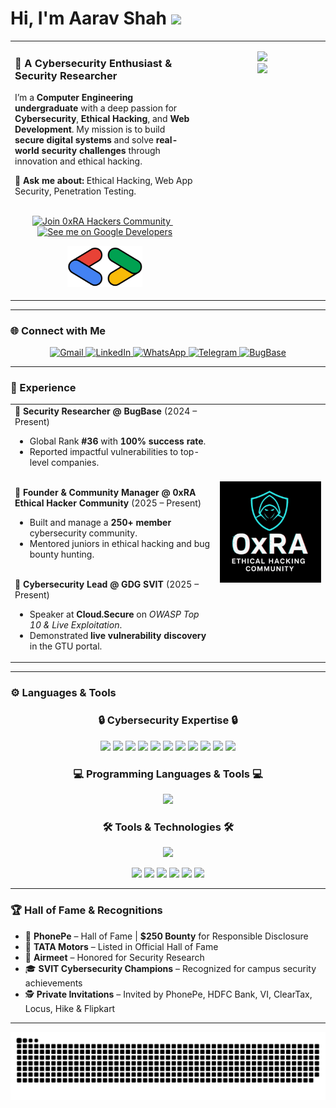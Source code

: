 # Hi, I'm Aarav Shah <img src="https://media.giphy.com/media/hvRJCLFzcasrR4ia7z/giphy.gif" width="35">

<table>
  <tr>
    <td valign="top" width="60%">
      
### 🧠 A Cybersecurity Enthusiast & Security Researcher

I’m a **Computer Engineering undergraduate** with a deep passion for **Cybersecurity**, **Ethical Hacking**, and **Web Development**.
My mission is to build **secure digital systems** and solve **real-world security challenges** through innovation and ethical hacking.

💬 **Ask me about:** Ethical Hacking, Web App Security, Penetration Testing.
<br><br>
<p align="center">
  <a href="https://chat.whatsapp.com/Jw6yqmlolc77auj4dLrcbp" target="_blank">
    <img src="https://img.shields.io/badge/Join-WhatsApp%20Community-25D366?style=for-the-badge&logo=whatsapp&logoColor=white" alt="Join 0xRA Hackers Community"/>
  </a>&nbsp;&nbsp;
  <a href="https://gdg.community.dev/gdg-on-campus-sardar-vallabhbhai-patel-institute-of-technology-vasad-india/" target="_blank">
    <img src="https://img.shields.io/badge/See%20me%20on-Google%20Developers-4285F4?style=for-the-badge&logo=google&logoColor=white" alt="See me on Google Developers"/>
  </a>
</p>
<p align="center">
  <img src="GDG.png" alt="GDG Logo" width="120">
</p>

</td>
<td valign="top" width="40%">
      
<p align="center">
  <img src="https://github-readme-stats.vercel.app/api?username=Ap1311&show_icons=true&theme=radical&rank_icon=github" height="165"/>
  <br>
  <img src="https://github-readme-stats.vercel.app/api/top-langs/?username=Ap1311&layout=compact&theme=radical" height="185"/>
</p>
      
</td>
</tr>
</table>

---

### 🌐 Connect with Me
<p align="center">
  <a href="mailto:aaravprogrammers@gmail.com" target="_blank">
    <img src="https://img.shields.io/badge/Gmail-D14836?style=for-the-badge&logo=gmail&logoColor=white" alt="Gmail"/>
  </a>
  <a href="https://www.linkedin.com/in/aaravshah1311" target="_blank">
    <img src="https://img.shields.io/badge/LinkedIn-0077B5?style=for-the-badge&logo=linkedin&logoColor=white" alt="LinkedIn"/>
  </a>
  <a href="#" target="_blank">
    <img src="https://img.shields.io/badge/WhatsApp-25D366?style=for-the-badge&logo=whatsapp&logoColor=white" alt="WhatsApp"/>
  </a>
  <a href="#" target="_blank">
    <img src="https://img.shields.io/badge/Telegram-26A5E4?style=for-the-badge&logo=telegram&logoColor=white" alt="Telegram"/>
  </a>
  <a href="https://bugbase.ai/profile/aaravrudra0806" target="_blank">
    <img src="https://img.shields.io/badge/BugBase-1C1C1E?style=for-the-badge&logo=bugcrowd&logoColor=white" alt="BugBase"/>
  </a>
</p>

---

### 🧩 Experience

<table>
  <tr>
    <td valign="middle" width="65%">
      <strong>🔹 Security Researcher @ BugBase</strong> (2024 – Present)
      <ul>
        <li>Global Rank <strong>#36</strong> with <strong>100% success rate</strong>.</li>
        <li>Reported impactful vulnerabilities to top-level companies.</li>
      </ul>
      <br>
      <strong>🔹 Founder & Community Manager @ 0xRA Ethical Hacker Community</strong> (2025 – Present)
      <ul>
        <li>Built and manage a <strong>250+ member</strong> cybersecurity community.</li>
        <li>Mentored juniors in ethical hacking and bug bounty hunting.</li>
      </ul>
      <br>
      <strong>🔹 Cybersecurity Lead @ GDG SVIT</strong> (2025 – Present)
      <ul>
        <li>Speaker at <strong>Cloud.Secure</strong> on <em>OWASP Top 10 & Live Exploitation</em>.</li>
        <li>Demonstrated <strong>live vulnerability discovery</strong> in the GTU portal.</li>
      </ul>
    </td>
    <td valign="middle" width="35%">
      <p align="center">
        <img src="xra.png" alt="0xRA Community Logo" width="250" />
      </p>
    </td>
  </tr>
</table>

---

### ⚙️ Languages & Tools
<h3 align="center">🔒 Cybersecurity Expertise 🔒</h3>
<p align="center">
  <a href="#"><img src="https://img.shields.io/badge/Penetration_Testing-DD0031?style=for-the-badge&logo=kali-linux&logoColor=white" /></a>
  <a href="#"><img src="https://img.shields.io/badge/Vulnerability_Assessment-3178C6?style=for-the-badge&logo=hackerone&logoColor=white" /></a>
  <a href="#"><img src="https://img.shields.io/badge/OSINT-00979D?style=for-the-badge&logo=openbugbounty&logoColor=white" /></a>
  <a href="#"><img src="https://img.shields.io/badge/Bug_Bounty-F05032?style=for-the-badge&logo=bugcrowd&logoColor=white" /></a>
  <a href="#"><img src="https://img.shields.io/badge/Malware_Analysis-512BD4?style=for-the-badge&logo=virustotal&logoColor=white" /></a>
  <a href="#"><img src="https://img.shields.io/badge/Network_Security-61DAFB?style=for-the-badge&logo=cisco&logoColor=black" /></a>
  <a href="#"><img src="https://img.shields.io/badge/SIEM-4EAA25?style=for-the-badge&logo=splunk&logoColor=white" /></a>
  <a href="#"><img src="https://img.shields.io/badge/Threat_Intelligence-764ABC?style=for-the-badge&logo=threatconnect&logoColor=white" /></a>
  <a href="#"><img src="https://img.shields.io/badge/Digital_Forensics-FF9900?style=for-the-badge&logo=wireshark&logoColor=white" /></a>
  <a href="#"><img src="https://img.shields.io/badge/Web_App_Security-6771E5?style=for-the-badge&logo=owasp&logoColor=white" /></a>
  <a href="#"><img src="https://img.shields.io/badge/Reverse_Engineering-525252?style=for-the-badge&logo=ghidra&logoColor=white" /></a>
</p>

<!-- PROGRAMMING LANGUAGES -->
<h3 align="center">💻 Programming Languages & Tools 💻</h3>
<p align="center">
  <a href="#"><img src="https://skillicons.dev/icons?i=python,bash,php,js,r,c,ruby,powershell&perline=8" /></a>
</p>

<!-- TOOLS & TECHNOLOGIES -->
<h3 align="center">🛠️ Tools & Technologies 🛠️</h3>
<p align="center">
  <a href="#"><img src="https://skillicons.dev/icons?i=linux,git,docker,mysql,aws,vim,nginx,vscode&perline=8" /></a>
</p>

<!-- SPECIALIZED TOOLS -->
<p align="center">
  <img src="https://img.shields.io/badge/Metasploit-2962FF?style=for-the-badge&logo=metasploit&logoColor=white" />
  <img src="https://img.shields.io/badge/Burp_Suite-FF6F00?style=for-the-badge&logo=burpsuite&logoColor=white" />
  <img src="https://img.shields.io/badge/Nmap-0E83CD?style=for-the-badge&logo=nmap&logoColor=white" />
  <img src="https://img.shields.io/badge/Wireshark-1679A7?style=for-the-badge&logo=wireshark&logoColor=white" />
  <img src="https://img.shields.io/badge/John_The_Ripper-777BB4?style=for-the-badge&logo=john&logoColor=white" />
  <img src="https://img.shields.io/badge/SQLmap-2C8EBB?style=for-the-badge&logo=sqlmap&logoColor=white" />
</p>

---

### 🏆 Hall of Fame & Recognitions
- 🏅 **PhonePe** – Hall of Fame | **$250 Bounty** for Responsible Disclosure
- 🚗 **TATA Motors** – Listed in Official Hall of Fame
- 💬 **Airmeet** – Honored for Security Research
- 🎓 **SVIT Cybersecurity Champions** – Recognized for campus security achievements
- 🕵️ **Private Invitations** – Invited by PhonePe, HDFC Bank, VI, ClearTax, Locus, Hike & Flipkart

---

<p align="center">
  <img src="https://github.com/Platane/snk/raw/output/github-contribution-grid-snake.svg" alt="snake animation" />
</p>
